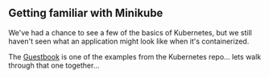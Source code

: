 


## Getting familiar with Minikube

We've had a chance to see a few of the basics of Kubernetes, but we still haven't seen what an application might look like when it's containerized.

The [Guestbook](https://github.com/kubernetes/kubernetes/tree/release-1.8/examples/guestbook) is one of the examples from the Kubernetes repo... lets walk through that one together...
